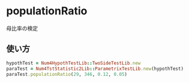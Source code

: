 populationRatio
===============
母比率の検定

## 使い方

```ruby
hypothTest = Num4HypothTestLib::TwoSideTestLib.new
paraTest = Num4TstStatistic2Lib::ParametrixTestLib.new(hypothTest)
paraTest.populationRatio(29, 346, 0.12, 0.05)
```

